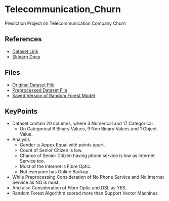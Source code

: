 # Telecommunication_Churn
Prediction Project on Telecommunication Company Churn

## References
- [Dataset Link](https://www.kaggle.com/datasets/blastchar/telco-customer-churn)
- [Sklearn Docs](https://scikit-learn.org/stable/modules/classes.html)

## Files
- [Original Dataset File](https://github.com/PremKumar-V/Telecommunication_Churn/blob/main/originalDataset.csv)
- [Preprocessed Dataset File](https://github.com/PremKumar-V/Telecommunication_Churn/blob/main/preprocessDataset.csv)
- [Saved Version of Random Forest Model](https://github.com/PremKumar-V/Telecommunication_Churn/blob/main/RandomForestClassifier.pkl)

## KeyPoints
- Dataset contain 20 columns, where 3 Numerical and 17 Categorical.
  - On Categorical 6 Binary Values, 9 Non Binary Values and 1 Object Value.
- Analysis
  - Gender is Appox Equal with points apart.
  - Count of Senior Citizen is low.
  - Chance of Senior Citizen having phone service is low as Internet Service too.
  - Most of the Internet is Fibre Optic.
  - Not everyone has Online Backup.
- While Preprocessing Consideration of No Phone Service and No Internet Service as NO is must.
- And also Consideration of Fibre Optic and DSL as YES.
- Random Forest Algorithm scored more than Support Vector Machines
